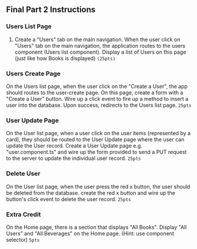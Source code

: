 ## Final Part 2 Instructions

<!-- ## Startup
Run `ng serve` or `npm start` for a dev server. Navigate to `http://localhost:4200/`. The app will automatically reload if you change any of the source files. -->


<!-- The final covers your understanding of RESTful API integration and CRUD functionality. 
This application is partially complete, with the Beverages and Users module not fully integrated. You are to complete this application by following the instructions below.  -->

<!-- A live Applications Programming Interface (API) is integrated into this application on your behalf. Your task is to build out the CURD functionality for the Beverages and Users table. You may use the "Books" module as an example as it is fully complete in regards to Creating a new book, Udating an existing book, Getting a list of books, getting a single book and deleting a single book. (CRUD). -->
<!-- 
Before you begin, review the Books module (all the source files contained within the `books` directory) and how it is built. The "Beverages" module is already wired up on your behalf (ie. routing is in the app.module.ts. Make a mental note that the Component(s) and Service(s) for the Beverages module is already imported and added to the Declaration array and Providers array in the app.module.ts file respectively). -->

<!-- The Book module is fully complete and is a very good source of reference. Use the Books module as a guide to complete the "Beverages" and "Users" module.  -->

<!-- To complete the Beverages module, complete the following: -->

<!-- ### Beverages List Page
1. When the user click on "Beverages" on the main navigation, the application routes to the Beverages component. Display a list of Beverages on this page (just like how Books is displayed) `(25pts)` -->

<!-- ### Beverage Create Page
On the Beverages list page, when the user click on the "Create a Beverage", the app routes to the beverage-create page. On this page, a form is provided with a "Create Beverage" button. Wire up a click event to fire up a method to insert a beverage into the database. Upon success, redirects to the Beverages list page. `25pts` -->

<!-- ### Beverage Update Page
On the Beverage list page, when a user click on the Beverage items (represented by a card), they are routed to the Beverage Update page where the user can update the Beverage record. Wire up the form provided to send a PUT request to the server to update the individual beverage record. `25pts` -->

<!-- ### Delete Beverage
On the Beverage list page, when the user press the red x button, the beverage is deleted from the database. Wire up the button's click event to delete the beverage record. `25pts` -->

<!-- To complete the Users module, complete the following: -->

### Users List Page
1. Create a "Users" tab on the main navigation. When the user click on "Users" tab on the main navigation, the application routes to the users component (Users list component). Display a list of Users on this page (just like how Books is displayed) `(25pts)`

### Users Create Page
On the Users list page, when the user click on the "Create a User", the app should routes to the user-create page. On this page, create a form with a "Create a User" button. Wire up a click event to fire up a method to insert a user into the database. Upon success, redirects to the Users list page. `25pts`

### User Update Page
On the User list page, when a user click on the user items (represented by a card), they should be routed to the User Update page where the user can update the User record. Create a User Update page e.g. "user.component.ts" and wire up the form provided to send a PUT request to the server to update the individual user record. `25pts`

### Delete User
On the User list page, when the user press the red x button, the user should be deleted from the database. create the red x button and wire up the button's click event to delete the user record. `25pts`

### Extra Credit
On the Home page, there is a section that displays "All Books". Display "All Users" and "All Beverages" on the Home page. (Hint: use component selector) `5pts`

